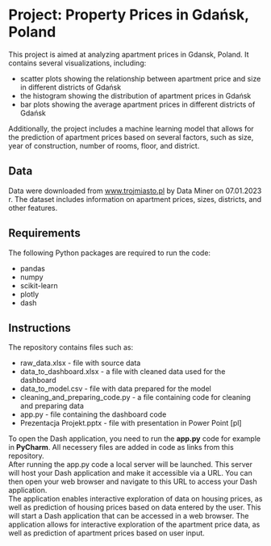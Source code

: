 # Project: Property Prices in Gdańsk, Poland
This project is aimed at analyzing apartment prices in Gdansk, Poland. It contains several visualizations, including:

* scatter plots showing the relationship between apartment price and size in different districts of Gdańsk
* the histogram showing the distribution of apartment prices in Gdańsk
* bar plots showing the average apartment prices in different districts of Gdańsk

Additionally, the project includes a machine learning model that allows for the prediction of apartment prices based on several factors, such as size, year of construction, number of rooms, floor, and district.

## Data
Data were downloaded from www.trojmiasto.pl by Data Miner on 07.01.2023 r.
The dataset includes information on apartment prices, sizes, districts, and other features.

## Requirements
The following Python packages are required to run the code:

* pandas
* numpy
* scikit-learn
* plotly
* dash

## Instructions

The repository contains files such as:
* raw_data.xlsx - file with source data
* data_to_dashboard.xlsx - a file with cleaned data used for the dashboard
* data_to_model.csv - file with data prepared for the model
* cleaning_and_preparing_code.py - a file containing code for cleaning and preparing data
* app.py - file containing the dashboard code
* Prezentacja Projekt.pptx - file with presentation in Power Point [pl]

To open the Dash application, you need to run the **app.py** code for example in **PyCharm**. All necessery files are added in code as links from this repository.  
After running the app.py code a local server will be launched. This server will host your Dash application and make it accessible via a URL. You can then open your web browser and navigate to this URL to access your Dash application.\
The application enables interactive exploration of data on housing prices, as well as prediction of housing prices based on data entered by the user. This will start a Dash application that can be accessed in a web browser.
The application allows for interactive exploration of the apartment price data, as well as prediction of apartment prices based on user input.




